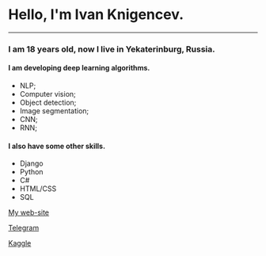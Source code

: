 # Hello, I'm Ivan Knigencev. 

---
### I am 18 years old, now I live in Yekaterinburg, Russia.

#### I am developing deep learning algorithms. 
- NLP;
- Computer vision;
- Object detection;
- Image segmentation;
- CNN;
- RNN; 

#### I also have some other skills.
- Django
- Python 
- C# 
- HTML/CSS
- SQL



[My web-site](https://iknigencev.github.io/)

[Telegram](https://t.me/IKnigencev)

[Kaggle](https://www.kaggle.com/ivanknihencev)
